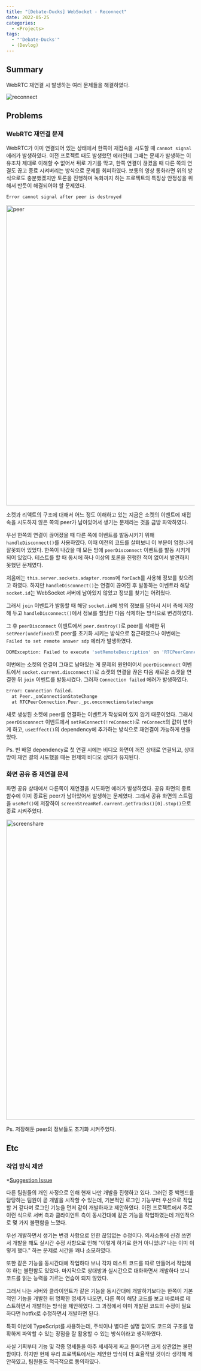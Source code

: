 ```yaml
---
title: "[Debate-Ducks] WebSocket - Reconnect"
date: 2022-05-25
categories:
  - <Projects>
tags:
  - "'Debate-Ducks'"
  - (Devlog)
---
```


## Summary

WebRTC 재연결 시 발생하는 여러 문제들을 해결하였다.

<img src="https://user-images.githubusercontent.com/84524514/170385170-08048515-eaea-4bf5-85c1-355e80a8957e.gif" alt="reconnect"></img>

## Problems

### WebRTC 재연결 문제

WebRTC가 이미 연결되어 있는 상태에서 한쪽이 재접속을 시도할 때 `cannot signal` 에러가 발생하였다. 이전 프로젝트 때도 발생했던 에러인데 그때는 문제가 발생하는 이유조차 제대로 이해할 수 없어서 뒤로 가기를 막고, 한쪽 연결이 끊겼을 때 다른 쪽의 연결도 끊고 종료 시켜버리는 방식으로 문제를 회피하였다. 보통의 영상 통화라면 위의 방식으로도 충분했겠지만 토론을 진행하며 녹화까지 하는 프로젝트의 특징상 안정성을 위해서 반듯이 해결되어야 할 문제였다.

```bash
Error cannot signal after peer is destroyed
```

<img width="800" alt="peer" src="https://user-images.githubusercontent.com/84524514/170372767-d1964811-287f-42c9-9872-759b7f99927b.png">

소켓과 리액트의 구조에 대해서 어느 정도 이해하고 있는 지금은 소켓의 이벤트에 재접속을 시도하지 않은 쪽의 peer가 남아있어서 생기는 문제라는 것을 금방 파악하였다.

우선 한쪽의 연결이 끊어졌을 때 다른 쪽에 이벤트를 발동시키기 위해 `handleDisconnect()`를 사용하였다. 이때 이전의 코드를 살펴보니 이 부분이 엄청나게 잘못되어 있었다. 한쪽이 나갔을 때 모든 방에 `peerDisconnect` 이벤트를 발동 시키게 되어 있었다. 테스트를 할 때 동시에 하나 이상의 토론을 진행한 적이 없어서 발견하지 못했던 문제였다.

처음에는 `this.server.sockets.adapter.rooms`에 `forEach`를 사용해 정보를 찾으려고 하였다. 하지만 `handleDisconnect()`는 연결이 끊어진 후 발동하는 이벤트라 해당 `socket.id`는 WebSocket 서버에 남아있지 않았고 정보를 찾기는 어려웠다.

그래서 `join` 이벤트가 발동할 때 해당 `socket.id`에 방의 정보를 담아서 서버 측에 저장해 두고 `handleDisconnect()`에서 정보를 할당한 다음 삭제하는 방식으로 변경하였다.

그 후 `peerDisconnect` 이벤트에서 `peer.destroy()`로 peer를 삭제한 뒤 `setPeer(undefined)`로 peer를 초기화 시키는 방식으로 접근하였으나 이번에는 `Failed to set remote answer sdp` 에러가 발생하였다.

```bash
DOMException: Failed to execute 'setRemoteDescription' on 'RTCPeerConnection': Failed to set remote answer sdp: Called in wrong state: stable
```

이번에는 소켓의 연결이 그대로 남아있는 게 문제의 원인이어서 `peerDisconnect` 이벤트에서 `socket.current.disconnect()`로 소켓의 연결을 끊은 다음 새로운 소켓을 연결한 뒤 `join` 이벤트를 발동시켰다. 그러자
`Connection failed` 에러가 발생하였다.

```bash
Error: Connection failed.
  at Peer._onConnectionStateChange
  at RTCPeerConnection.Peer._pc.onconnectionstatechange
```

새로 생성된 소켓에 peer를 연결하는 이벤트가 작성되어 있지 않기 때문이었다. 그래서 `peerDisconnect` 이벤트에서 `setReConnect(!reConnect)`로 `reConnect`의 값이 변하게 하고, `useEffect()`의 dependency에 추가하는 방식으로 재연결이 가능하게 만들었다.

Ps. 빈 배열 dependency로 첫 연결 시에는 비디오 화면이 꺼진 상태로 연결되고, 상대방이 재연 결의 시도했을 때는 현제의 비디오 상태가 유지된다.

### 화면 공유 중 재연결 문제

화면 공유 상태에서 다른쪽이 재연결을 시도하면 에러가 발생하였다. 공유 화면의 종료 함수에 이미 종료된 peer가 남아있어서 발생하는 문제였다. 그래서 공유 화면의 스트림을 `useRef()`에 저장하여 `screenStreamRef.current.getTracks()[0].stop()`으로 종료 시켜주었다.

<img width="800" alt="screenshare" src="https://user-images.githubusercontent.com/84524514/170372966-b59370d6-aa5e-47b7-82fa-07e276115632.png">

Ps. 저장해둔 peer의 정보들도 초기화 시켜주었다.

## Etc

### 작업 방식 제안

\*[Suggestion Issue](https://github.com/SuSang-YuHee/Debate-Ducks-Client/issues/20)

다른 팀원들의 개인 사정으로 인해 현재 나만 개발을 진행하고 있다. 그러던 중 백엔드를 담당하는 팀원이 곧 개발을 시작할 수 있는데, 기본적인 로그인 기능부터 우선으로 작업할 거 같다며 로그인 기능을 먼저 같이 개발하자고 제안하였다. 이전 프로젝트에서 주로 이런 식으로 서버 측과 클라이언트 측이 동시간대에 같은 기능을 작업하였는데 개인적으로 몇 가지 불편함을 느꼈다.

우선 개발하면서 생기는 변경 사항으로 인한 끊임없는 수정이다. 의사소통에 신경 쓰면서 개발을 해도 실시간 수정 사항으로 인해 "이렇게 하기로 한거 아니었냐? 나는 이미 이렇게 했다." 하는 문제로 시간을 꽤나 소모하였다.

또한 같은 기능을 동시간대에 작업하다 보니 각자 테스트 코드를 따로 만들어서 작업해야 하는 불편함도 있었다. 마지막으로 상대방과 실시간으로 대화하면서 개발하다 보니 코드를 읽는 능력을 기르는 연습이 되지 않았다.

그래서 나는 서버와 클라이언트가 같은 기능을 동시간대에 개발하기보다는 한쪽이 기본적인 기능을 개발한 뒤 명확한 명세가 나오면, 다른 쪽이 해당 코드를 보고 바로바로 테스트하면서 개발하는 방식을 제안하였다. 그 과정에서 이미 개발된 코드의 수정이 필요하다면 hotfix로 수정하면서 개발하면 된다.

특히 이번에 TypeScript를 사용하는데, 주석이나 별다른 설명 없이도 코드의 구조를 명확하게 파악할 수 있는 장점을 잘 활용할 수 있는 방식이라고 생각하였다.

사실 기획부터 기능 및 각종 명세들을 아주 세세하게 짜고 들어가면 크게 상관없는 불편함이다. 하지만 현제 우리 프로젝트에서는 제안한 방식이 더 효율적일 것이라 생각해 제안하였고, 팀원들도 적극적으로 동의하였다.
